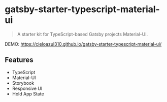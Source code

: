 # gatsby-starter-typescript-material-ui

> A starter kit for TypeScript-based Gatsby projects Material-UI.

DEMO: https://cieloazul310.github.io/gatsby-starter-typescript-material-ui/

## Features

- TypeScript
- Material-UI
- Storybook
- Responsive UI
- Hold App State

<!--
The [default Gatsby starter](https://github.com/gatsbyjs/gatsby-starter-default) converted to [TypeScript](https://www.typescriptlang.org/).

For an overview of the project structure please refer to the [Gatsby documentation - Building with Components](https://www.gatsbyjs.org/docs/building-with-components/)

Install this starter (assuming Gatsby is installed) by running from your CLI:
```
gatsby new gatsby-starter-typescript https://github.com/haysclark/gatsby-starter-typescript
```

## Deploy

[![Deploy to Netlify](https://www.netlify.com/img/deploy/button.svg)](https://app.netlify.com/start/deploy?repository=https://github.com/haysclark/gatsby-starter-typescript)
-->
